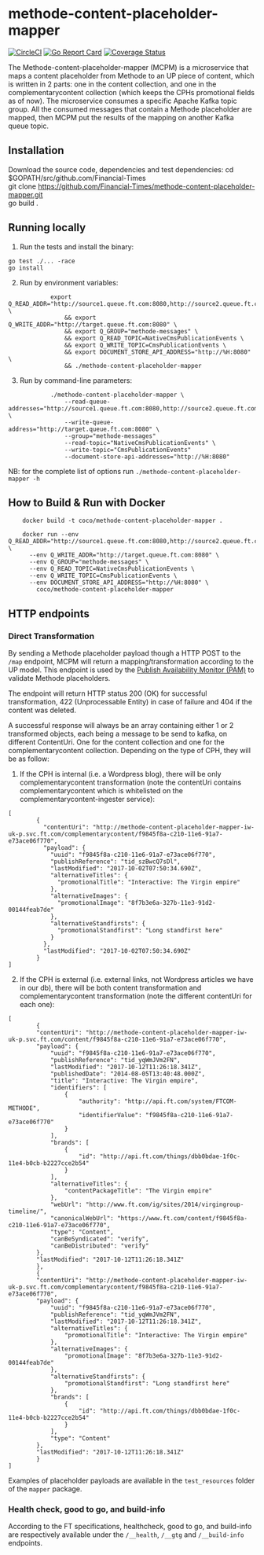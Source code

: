 # methode-content-placeholder-mapper
[![CircleCI](https://circleci.com/gh/Financial-Times/methode-content-placeholder-mapper.svg?style=svg)](https://circleci.com/gh/Financial-Times/methode-content-placeholder-mapper) [![Go Report Card](https://goreportcard.com/badge/github.com/Financial-Times/methode-content-placeholder-mapper)](https://goreportcard.com/report/github.com/Financial-Times/methode-content-placeholder-mapper) [![Coverage Status](https://coveralls.io/repos/github/Financial-Times/methode-content-placeholder-mapper/badge.svg)](https://coveralls.io/github/Financial-Times/methode-content-placeholder-mapper)

The Methode-content-placeholder-mapper (MCPM) is a microservice that maps a content placeholder from Methode to an UP piece of content, which is written in 2 parts: one in the content collection, and one in the complementarycontent collection (which keeps the CPHs promotional fields as of now).
The microservice consumes a specific Apache Kafka topic group.
All the consumed messages that contain a Methode placeholder are mapped, then MCPM put the results of the mapping on another Kafka queue topic.

## Installation

Download the source code, dependencies and test dependencies:
       cd $GOPATH/src/github.com/Financial-Times	
       git clone https://github.com/Financial-Times/methode-content-placeholder-mapper.git   
       go build .     

## Running locally

1. Run the tests and install the binary:

```
go test ./... -race
go install
```

2. Run by environment variables:

```
            export Q_READ_ADDR="http://source1.queue.ft.com:8080,http://source2.queue.ft.com:8080" \
                && export Q_WRITE_ADDR="http://target.queue.ft.com:8080" \
                && export Q_GROUP="methode-messages" \
                && export Q_READ_TOPIC=NativeCmsPublicationEvents \
                && export Q_WRITE_TOPIC=CmsPublicationEvents \
                && export DOCUMENT_STORE_API_ADDRESS="http://%H:8080" \
                && ./methode-content-placeholder-mapper
```

3. Run by command-line parameters:

```
            ./methode-content-placeholder-mapper \
                --read-queue-addresses="http://source1.queue.ft.com:8080,http://source2.queue.ft.com:8080" \
                --write-queue-address="http://target.queue.ft.com:8080" \
                --group="methode-messages"
                --read-topic="NativeCmsPublicationEvents" \
                --write-topic="CmsPublicationEvents"
                --document-store-api-addresses="http://%H:8080"
```

NB: for the complete list of options run `./methode-content-placeholder-mapper -h`

How to Build & Run with Docker
------------------------------
```
    docker build -t coco/methode-content-placeholder-mapper .

    docker run --env Q_READ_ADDR="http://source1.queue.ft.com:8080,http://source2.queue.ft.com:8080" \
      --env Q_WRITE_ADDR="http://target.queue.ft.com:8080" \
      --env Q_GROUP="methode-messages" \
      --env Q_READ_TOPIC=NativeCmsPublicationEvents \
      --env Q_WRITE_TOPIC=CmsPublicationEvents \
      --env DOCUMENT_STORE_API_ADDRESS="http://%H:8080" \
        coco/methode-content-placeholder-mapper
```


HTTP endpoints
----------

### Direct Transformation

By sending a Methode placeholder payload though a HTTP POST to the `/map` endpoint,
MCPM will return a mapping/transformation according to the UP model.
This endpoint is used by the  [Publish Availability Monitor (PAM)](https://github.com/Financial-Times/publish-availability-monitor)
to validate Methode placeholders.

The endpoint will return HTTP status 200 (OK) for successful transformation,
422 (Unprocessable Entity) in case of failure and 404 if the content was deleted.

A successful response will always be an array containing either 1 or 2 transformed objects, each being a message to be send to kafka, on different ContentUri. One for the content collection and one for the complementarycontent collection.
Depending on the type of CPH, they will be as follow:

1. If the CPH is internal (i.e. a Wordpress blog), there will be only complementarycontent transformation (note the contentUri contains complementarycontent which is whitelisted on the complementarycontent-ingester service):
```
[
        {
          "contentUri": "http://methode-content-placeholder-mapper-iw-uk-p.svc.ft.com/complementarycontent/f9845f8a-c210-11e6-91a7-e73ace06f770",
          "payload": {
            "uuid": "f9845f8a-c210-11e6-91a7-e73ace06f770",
            "publishReference": "tid_szBwcQ7sDl",
            "lastModified": "2017-10-02T07:50:34.690Z",
            "alternativeTitles": {
              "promotionalTitle": "Interactive: The Virgin empire"
            },
            "alternativeImages": {
              "promotionalImage": "8f7b3e6a-327b-11e3-91d2-00144feab7de"
            },
            "alternativeStandfirsts": {
              "promotionalStandfirst": "Long standfirst here"
            }
          },
          "lastModified": "2017-10-02T07:50:34.690Z"
        }
]
```

2. If the CPH is external (i.e. external links, not Wordpress articles we have in our db), there will be both content transformation and complementarycontent transformation (note the different contentUri for each one):
```
[
        {
        "contentUri": "http://methode-content-placeholder-mapper-iw-uk-p.svc.ft.com/content/f9845f8a-c210-11e6-91a7-e73ace06f770",
        "payload": {
            "uuid": "f9845f8a-c210-11e6-91a7-e73ace06f770",
            "publishReference": "tid_yqWmJVm2FN",
            "lastModified": "2017-10-12T11:26:18.341Z",
            "publishedDate": "2014-08-05T13:40:48.000Z",
            "title": "Interactive: The Virgin empire",
            "identifiers": [
                {
                    "authority": "http://api.ft.com/system/FTCOM-METHODE",
                    "identifierValue": "f9845f8a-c210-11e6-91a7-e73ace06f770"
                }
            ],
            "brands": [
                {
                    "id": "http://api.ft.com/things/dbb0bdae-1f0c-11e4-b0cb-b2227cce2b54"
                }
            ],
            "alternativeTitles": {
                "contentPackageTitle": "The Virgin empire"
            },
            "webUrl": "http://www.ft.com/ig/sites/2014/virgingroup-timeline/",
            "canonicalWebUrl": "https://www.ft.com/content/f9845f8a-c210-11e6-91a7-e73ace06f770",
            "type": "Content",
            "canBeSyndicated": "verify",
            "canBeDistributed": "verify"
        },
        "lastModified": "2017-10-12T11:26:18.341Z"
        },
        {
        "contentUri": "http://methode-content-placeholder-mapper-iw-uk-p.svc.ft.com/complementarycontent/f9845f8a-c210-11e6-91a7-e73ace06f770",
        "payload": {
            "uuid": "f9845f8a-c210-11e6-91a7-e73ace06f770",
            "publishReference": "tid_yqWmJVm2FN",
            "lastModified": "2017-10-12T11:26:18.341Z",
            "alternativeTitles": {
                "promotionalTitle": "Interactive: The Virgin empire"
            },
            "alternativeImages": {
                "promotionalImage": "8f7b3e6a-327b-11e3-91d2-00144feab7de"
            },
            "alternativeStandfirsts": {
                "promotionalStandfirst": "Long standfirst here"
            },
            "brands": [
                {
                    "id": "http://api.ft.com/things/dbb0bdae-1f0c-11e4-b0cb-b2227cce2b54"
                }
            ],
            "type": "Content"
        },
        "lastModified": "2017-10-12T11:26:18.341Z"
        }
]
```

Examples of placeholder payloads are available in the `test_resources` folder
of the `mapper` package.

### Health check, good to go, and build-info
According to the FT specifications, healthcheck, good to go, and build-info are respectively available
under the `/__health`, `/__gtg` and `/__build-info` endpoints.
